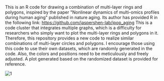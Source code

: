 This is an R code for drawing a combination of multi-layer rings and polygons, inspired by the paper "Nonlinear dynamics of multi-omics profiles during human aging" published in nature aging. Its author has provided R in the following link: 
https://github.com/jaspershen-lab/ipop_aging
This is a code cluster that integrates multiple graphs, which is a difficulty for researchers who simply want to plot the multi-layer rings and polygons in it.
Therefore, this repository provides a new code to realize similar combinations of multi-layer circles and polygons. I encourage those using this code to use their own datasets, which are randomly generated in the code. 
Also, the colors and positions need to be meticulously and freely adjusted. A plot generated based on the randomized dataset is provided for reference.




![1](https://github.com/user-attachments/assets/700f13ec-81f5-4677-9557-b585fbe8dd04)
